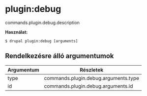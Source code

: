# plugin:debug
commands.plugin.debug.description

**Használat:**
```
$ drupal plugin:debug [arguments]
```

## Rendelkezésre álló argumentumok
Argumentum | Részletek
---------|-------------
type | commands.plugin.debug.arguments.type
id | commands.plugin.debug.arguments.id
